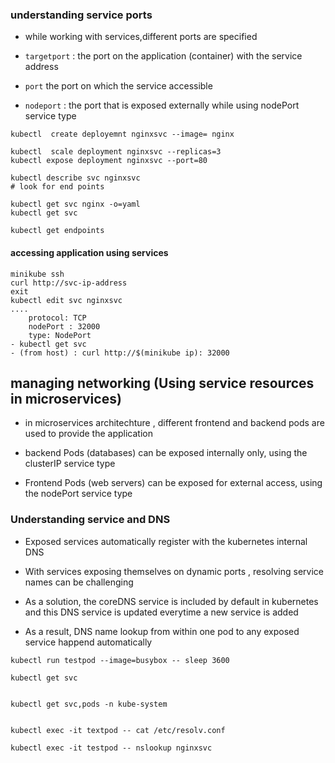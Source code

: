 ### understanding service ports

- while working with services,different ports are specified 

- `targetport` : the port on the application (container)  with the service address 

- `port` the port on which the service accessible 

- `nodeport`  : the port that is exposed externally while using  nodePort service type 

```
kubectl  create deployemnt nginxsvc --image= nginx

kubectl  scale deployment nginxsvc --replicas=3 
kubectl expose deployment nginxsvc --port=80

kubectl describe svc nginxsvc 
# look for end points 

kubectl get svc nginx -o=yaml 
kubectl get svc 

kubectl get endpoints 
```



#### accessing application using services

```
minikube ssh 
curl http://svc-ip-address 
exit 
kubectl edit svc nginxsvc 
....
    protocol: TCP 
    nodePort : 32000
    type: NodePort 
- kubectl get svc 
- (from host) : curl http://$(minikube ip): 32000 
```





## managing networking (Using service resources in microservices)

- in microservices architechture , different frontend and backend pods are used to provide the application 

- backend Pods (databases) can be exposed internally only, using the clusterIP service type 

- Frontend Pods (web servers) can be exposed for external access, using the nodePort service type



### Understanding service and DNS

- Exposed services automatically register with the kubernetes internal  DNS 

- With services exposing themselves on dynamic ports , resolving service names can be challenging 

- As a solution, the coreDNS service is included by default in kubernetes and this DNS service is updated everytime a new service is added 

- As a result, DNS name lookup from within one pod to any exposed service happend automatically 



```
kubectl run testpod --image=busybox -- sleep 3600 

kubectl get svc 


kubectl get svc,pods -n kube-system  


kubectl exec -it textpod -- cat /etc/resolv.conf 

kubectl exec -it testpod -- nslookup nginxsvc 
```


